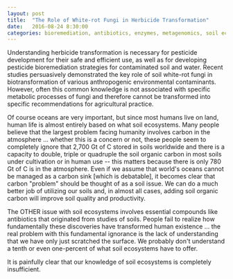 ```yaml
---
layout: post
title:  "The Role of White-rot Fungi in Herbicide Transformation"
date:   2016-08-24 8:30:00
categories: bioremediation, antibiotics, enzymes, metagenomics, soil ecosystems
---
```

Understanding herbicide transformation is necessary for pesticide development for their safe and efficient use, as well as for developing pesticide bioremediation strategies for contaminated soil and water. Recent studies persuasively demonstrated the key role of soil white-rot fungi in biotransformation of various anthropogenic environmental contaminants. However, often this common knowledge is not associated with specific metabolic processes of fungi and therefore cannot be transformed into specific recommendations for agricultural practice.

Of course oceans are very important, but since most humans live on land, human life is almost entirely based on what soil ecosystems.  Many people believe that the largest problem facing humanity involves carbon in the atmosphere ... whether this is a concern or not, these people seem to completely ignore that 2,700 Gt of C stored in soils worldwide and there is a capacity to double, triple or quadruple the soil organic carbon in most soils under cultivation or in human use -- this matters because there is only 780 Gt of C is in the atmosphere. Even if we assume that world's oceans cannot be managed as a carbon sink [which is debatable], it becomes clear that carbon "problem" should be thought of as a soil issue. We can do a much better job of utilizing our soils and, in almost all cases, adding soil organic carbon will improve soil quality and productivity.  

The OTHER issue with soil ecosystems involves essential compounds like antibiotics that originated from studies of soils.  People fail to realize how fundamentally these discoveries have transformed human existence ... the real problem with this fundamental ignorance is the lack of understanding that we have only just scratched the surface.  We probably don't understand a tenth or even one-percent of what soil ecosystems have to offer.

It is painfully clear that our knowledge of soil ecosystems is completely insufficient.
